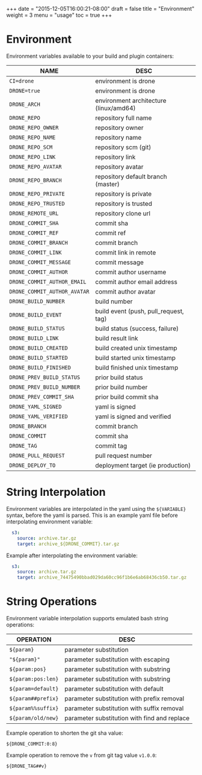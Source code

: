 +++
date = "2015-12-05T16:00:21-08:00"
draft = false
title = "Environment"
weight = 3
menu = "usage"
toc = true
+++

# Environment

Environment variables available to your build and plugin containers:

NAME                               | DESC
-----------------------------------|--------------------------------------------
`CI=drone`                         | environment is drone
`DRONE=true`                       | environment is drone
`DRONE_ARCH`                       | environment architecture (linux/amd64)
`DRONE_REPO`                       | repository full name
`DRONE_REPO_OWNER`                 | repository owner
`DRONE_REPO_NAME`                  | repository name
`DRONE_REPO_SCM`                   | repository scm (git)
`DRONE_REPO_LINK`                  | repository link
`DRONE_REPO_AVATAR`                | repository avatar
`DRONE_REPO_BRANCH`                | repository default branch (master)
`DRONE_REPO_PRIVATE`               | repository is private
`DRONE_REPO_TRUSTED`               | repository is trusted
`DRONE_REMOTE_URL`                 | repository clone url
`DRONE_COMMIT_SHA`                 | commit sha
`DRONE_COMMIT_REF`                 | commit ref
`DRONE_COMMIT_BRANCH`              | commit branch
`DRONE_COMMIT_LINK`                | commit link in remote
`DRONE_COMMIT_MESSAGE`             | commit message
`DRONE_COMMIT_AUTHOR`              | commit author username
`DRONE_COMMIT_AUTHOR_EMAIL`        | commit author email address
`DRONE_COMMIT_AUTHOR_AVATAR`       | commit author avatar
`DRONE_BUILD_NUMBER`               | build number
`DRONE_BUILD_EVENT`                | build event (push, pull_request, tag)
`DRONE_BUILD_STATUS`               | build status (success, failure)
`DRONE_BUILD_LINK`                 | build result link
`DRONE_BUILD_CREATED`              | build created unix timestamp
`DRONE_BUILD_STARTED`              | build started unix timestamp
`DRONE_BUILD_FINISHED`             | build finished unix timestamp
`DRONE_PREV_BUILD_STATUS`          | prior build status
`DRONE_PREV_BUILD_NUMBER`          | prior build number
`DRONE_PREV_COMMIT_SHA`            | prior build commit sha
`DRONE_YAML_SIGNED`                | yaml is signed
`DRONE_YAML_VERIFIED`              | yaml is signed and verified
`DRONE_BRANCH`                     | commit branch
`DRONE_COMMIT`                     | commit sha
`DRONE_TAG`                        | commit tag
`DRONE_PULL_REQUEST`               | pull request number
`DRONE_DEPLOY_TO`                  | deployment target (ie production)


# String Interpolation

Environment variables are interpolated in the yaml using the `${VARIABLE}` syntax, before the yaml is parsed. This is an example yaml file before interpolating environment variable:

```yaml
  s3:
    source: archive.tar.gz
    target: archive_${DRONE_COMMIT}.tar.gz
```

Example after interpolating the environment variable:

```yaml
  s3:
    source: archive.tar.gz
    target: archive_74475490bbad029da60cc96f1b6e6ab68436cb50.tar.gz
```

# String Operations

Environment variable interpolation supports emulated bash string operations:


OPERATION             | DESC
----------------------|---------------------------------------------------------
`${param}`            | parameter substitution
`"${param}"`          | parameter substitution with escaping
`${param:pos}`        | parameter substitution with substring
`${param:pos:len}`    | parameter substitution with substring
`${param=default}`    | parameter substitution with default
`${param##prefix}`    | parameter substitution with prefix removal
`${param%%suffix}`    | parameter substitution with suffix removal
`${param/old/new}`    | parameter substitution with find and replace

Example operation to shorten the git sha value:

```
${DRONE_COMMIT:0:8}
```

Example operation to remove the `v` from git tag value `v1.0.0`:

```
${DRONE_TAG##v}
```

